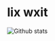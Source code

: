 # lix wxit

![Github stats](https://github-readme-stats.vercel.app/api?username=wx-it&theme=highcontrast&show_icons=true&count_private=true)

